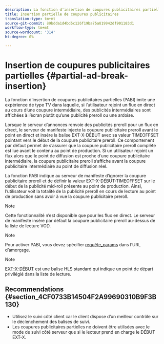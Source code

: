 ```yaml
---
description: La fonction d’insertion de coupures publicitaires partielles (PABI) imite une expérience de type TV dans laquelle, si l’utilisateur rejoint un flux en direct au cours d’une coupure intermédiaire, des publicités intermédiaires sont affichées à l’écran plutôt qu’une publicité preroll ou une ardoise.
title: Insertion partielle de coupures publicitaires
translation-type: tm+mt
source-git-commit: 89bdda1d4bd5c126f19ba75a819942df901183d1
workflow-type: tm+mt
source-wordcount: '314'
ht-degree: 0%

---
```



# Insertion de coupures publicitaires partielles {#partial-ad-break-insertion}

La fonction d’insertion de coupures publicitaires partielles (PABI) imite une expérience de type TV dans laquelle, si l’utilisateur rejoint un flux en direct au cours d’une coupure intermédiaire, des publicités intermédiaires sont affichées à l’écran plutôt qu’une publicité preroll ou une ardoise.

Lorsque le serveur d’annonces renvoie des publicités preroll pour un flux en direct, le serveur de manifeste injecte la coupure publicitaire preroll avant le point en direct et insère la balise EXT-X-DÉBUT avec sa valeur TIMEOFFSET pointant vers le début de la coupure publicitaire preroll. Ce comportement par défaut permet de s’assurer que la coupure publicitaire preroll complète est lue avant le contenu au point de production. Si un utilisateur rejoint un flux alors que le point de diffusion est proche d’une coupure publicitaire intermédiaire, la coupure publicitaire preroll s’affiche avant la coupure publicitaire intermédiaire au point de diffusion réel.

La fonction PABI indique au serveur de manifeste d’ignorer la coupure publicitaire preroll et de définir la valeur EXT-X-DÉBUT:TIMEOFFSET sur le début de la publicité mid-roll présente au point de production. Ainsi, l’utilisateur voit la totalité de la publicité preroll en cours de lecture au point de production sans avoir à vue la coupure publicitaire preroll.

>[!NOTE]
>
>Cette fonctionnalité n’est disponible que pour les flux en direct. Le serveur de manifeste insère par défaut la coupure publicitaire preroll au-dessus de la liste de lecture VOD.

>[!NOTE]
>
>Pour activer PABI, vous devez spécifier [requête_params](/help/primetime-ad-insertion/~old-msapi-topics/ms-getting-started/ms-api-query-params.md) dans l’URL d’amorçage.

>[!NOTE]
>
>[EXT-X-DÉBUT](https://tools.ietf.org/html/rfc8216#section-4.3.5.2) est une balise HLS standard qui indique un point de départ privilégié dans la liste de lecture.

## Recommendations {#section_4CF0733B14504F2A99690310B9F3B130}

* Utilisez le suivi côté client car le client dispose d’un meilleur contrôle sur le déclenchement des balises de suivi.
* Les coupures publicitaires partielles ne doivent être utilisées avec le mode de suivi côté serveur que si le lecteur prend en charge le DÉBUT EXT-X.